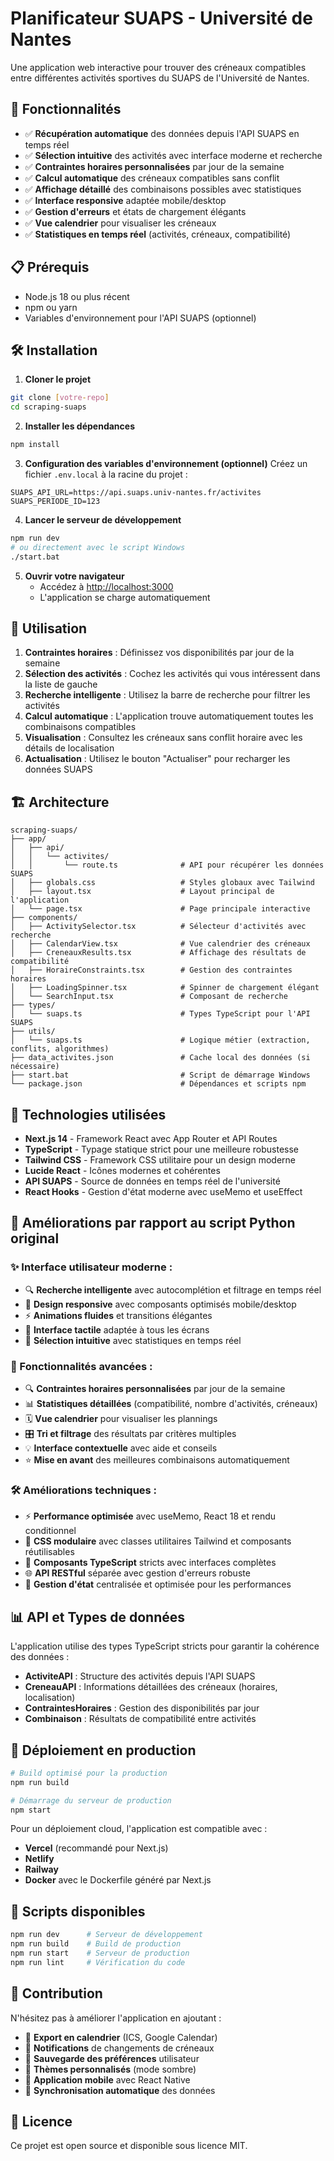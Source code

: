 # Planificateur SUAPS - Université de Nantes

Une application web interactive pour trouver des créneaux compatibles entre différentes activités sportives du SUAPS de l'Université de Nantes.

## 🚀 Fonctionnalités

- ✅ **Récupération automatique** des données depuis l'API SUAPS en temps réel
- ✅ **Sélection intuitive** des activités avec interface moderne et recherche
- ✅ **Contraintes horaires personnalisées** par jour de la semaine
- ✅ **Calcul automatique** des créneaux compatibles sans conflit
- ✅ **Affichage détaillé** des combinaisons possibles avec statistiques
- ✅ **Interface responsive** adaptée mobile/desktop
- ✅ **Gestion d'erreurs** et états de chargement élégants
- ✅ **Vue calendrier** pour visualiser les créneaux
- ✅ **Statistiques en temps réel** (activités, créneaux, compatibilité)

## 📋 Prérequis

- Node.js 18 ou plus récent
- npm ou yarn
- Variables d'environnement pour l'API SUAPS (optionnel)

## 🛠️ Installation

1. **Cloner le projet**
```bash
git clone [votre-repo]
cd scraping-suaps
```

2. **Installer les dépendances**
```bash
npm install
```

3. **Configuration des variables d'environnement (optionnel)**
Créez un fichier `.env.local` à la racine du projet :
```env
SUAPS_API_URL=https://api.suaps.univ-nantes.fr/activites
SUAPS_PERIODE_ID=123
```

4. **Lancer le serveur de développement**
```bash
npm run dev
# ou directement avec le script Windows
./start.bat
```

5. **Ouvrir votre navigateur**
   - Accédez à [http://localhost:3000](http://localhost:3000)
   - L'application se charge automatiquement

## 📱 Utilisation

1. **Contraintes horaires** : Définissez vos disponibilités par jour de la semaine
2. **Sélection des activités** : Cochez les activités qui vous intéressent dans la liste de gauche
3. **Recherche intelligente** : Utilisez la barre de recherche pour filtrer les activités
4. **Calcul automatique** : L'application trouve automatiquement toutes les combinaisons compatibles
5. **Visualisation** : Consultez les créneaux sans conflit horaire avec les détails de localisation
6. **Actualisation** : Utilisez le bouton "Actualiser" pour recharger les données SUAPS

## 🏗️ Architecture

```
scraping-suaps/
├── app/
│   ├── api/
│   │   └── activites/
│   │       └── route.ts              # API pour récupérer les données SUAPS
│   ├── globals.css                   # Styles globaux avec Tailwind
│   ├── layout.tsx                    # Layout principal de l'application
│   └── page.tsx                      # Page principale interactive
├── components/
│   ├── ActivitySelector.tsx          # Sélecteur d'activités avec recherche
│   ├── CalendarView.tsx              # Vue calendrier des créneaux
│   ├── CreneauxResults.tsx           # Affichage des résultats de compatibilité
│   ├── HoraireConstraints.tsx        # Gestion des contraintes horaires
│   ├── LoadingSpinner.tsx            # Spinner de chargement élégant
│   └── SearchInput.tsx               # Composant de recherche
├── types/
│   └── suaps.ts                      # Types TypeScript pour l'API SUAPS
├── utils/
│   └── suaps.ts                      # Logique métier (extraction, conflits, algorithmes)
├── data_activites.json               # Cache local des données (si nécessaire)
├── start.bat                         # Script de démarrage Windows
└── package.json                      # Dépendances et scripts npm
```

## 🔧 Technologies utilisées

- **Next.js 14** - Framework React avec App Router et API Routes
- **TypeScript** - Typage statique strict pour une meilleure robustesse
- **Tailwind CSS** - Framework CSS utilitaire pour un design moderne
- **Lucide React** - Icônes modernes et cohérentes
- **API SUAPS** - Source de données en temps réel de l'université
- **React Hooks** - Gestion d'état moderne avec useMemo et useEffect

## 🎯 Améliorations par rapport au script Python original

### ✨ Interface utilisateur moderne :
- 🔍 **Recherche intelligente** avec autocomplétion et filtrage en temps réel
- 🎨 **Design responsive** avec composants optimisés mobile/desktop
- ⚡ **Animations fluides** et transitions élégantes
- 📱 **Interface tactile** adaptée à tous les écrans
- 🎯 **Sélection intuitive** avec statistiques en temps réel

### 🚀 Fonctionnalités avancées :
- 🔍 **Contraintes horaires personnalisées** par jour de la semaine
- 📊 **Statistiques détaillées** (compatibilité, nombre d'activités, créneaux)
- 🗓️ **Vue calendrier** pour visualiser les plannings
- 🎛️ **Tri et filtrage** des résultats par critères multiples
- 💡 **Interface contextuelle** avec aide et conseils
- ⭐ **Mise en avant** des meilleures combinaisons automatiquement

### 🛠️ Améliorations techniques :
- ⚡ **Performance optimisée** avec useMemo, React 18 et rendu conditionnel
- 🎨 **CSS modulaire** avec classes utilitaires Tailwind et composants réutilisables
- 🔧 **Composants TypeScript** stricts avec interfaces complètes
- 🌐 **API RESTful** séparée avec gestion d'erreurs robuste
- 🎯 **Gestion d'état** centralisée et optimisée pour les performances

## 📊 API et Types de données

L'application utilise des types TypeScript stricts pour garantir la cohérence des données :

- **ActiviteAPI** : Structure des activités depuis l'API SUAPS
- **CreneauAPI** : Informations détaillées des créneaux (horaires, localisation)
- **ContraintesHoraires** : Gestion des disponibilités par jour
- **Combinaison** : Résultats de compatibilité entre activités

## 🚀 Déploiement en production

```bash
# Build optimisé pour la production
npm run build

# Démarrage du serveur de production
npm start
```

Pour un déploiement cloud, l'application est compatible avec :
- **Vercel** (recommandé pour Next.js)
- **Netlify**
- **Railway**
- **Docker** avec le Dockerfile généré par Next.js

## 🔧 Scripts disponibles

```bash
npm run dev      # Serveur de développement
npm run build    # Build de production  
npm run start    # Serveur de production
npm run lint     # Vérification du code
```

## 🤝 Contribution

N'hésitez pas à améliorer l'application en ajoutant :
- 📅 **Export en calendrier** (ICS, Google Calendar)
- 🔔 **Notifications** de changements de créneaux
- 💾 **Sauvegarde des préférences** utilisateur
- 🎨 **Thèmes personnalisés** (mode sombre)
- 📱 **Application mobile** avec React Native
- 🔄 **Synchronisation automatique** des données

## 📄 Licence

Ce projet est open source et disponible sous licence MIT. 